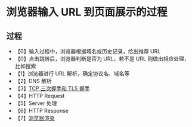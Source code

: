 # 浏览器输入 URL 到页面展示的过程

## 过程

* 【0】输入过程中，浏览器根据域名或历史记录，给出推荐 URL
* 【0】点击跳转后，浏览器判断是否为 URL，若不是 URL 则做出相应处理，比如搜索
* 【1】浏览器进行 URL 解析，确定协议名、域名等
* 【2】DNS 解析
* 【3】[TCP 三次握手和 TLS 握手](./TCP三次握手和TLS握手.md)
* 【4】HTTP Request
* 【5】Server 处理
* 【6】HTTP Response
* 【7】[浏览器渲染](./浏览器渲染.md)


